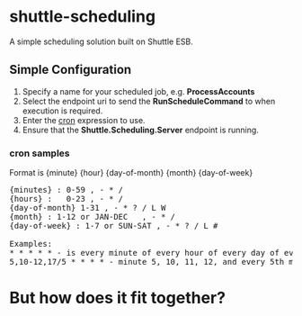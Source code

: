 shuttle-scheduling
==================

A simple scheduling solution built on Shuttle ESB.



Simple Configuration
--------------------
1. Specify a name for your scheduled job, e.g. **ProcessAccounts**
2. Select the endpoint uri to send the **RunScheduleCommand** to when execution is required.
3. Enter the [cron](http://en.wikipedia.org/wiki/Cron) expression to use.
4. Ensure that the **Shuttle.Scheduling.Server** endpoint is running.
 
### cron samples

Format is {minute} {hour} {day-of-month} {month} {day-of-week}

<pre>
{minutes} : 0-59 , - * /
{hours} : 	0-23 , - * /
{day-of-month} 1-31 , - * ? / L W
{month} : 1-12 or JAN-DEC	, - * /
{day-of-week} : 1-7 or SUN-SAT , - * ? / L #

Examples:
* * * * * - is every minute of every hour of every day of every month
5,10-12,17/5 * * * * - minute 5, 10, 11, 12, and every 5th minute after that
</pre>

# But how does it fit together?

